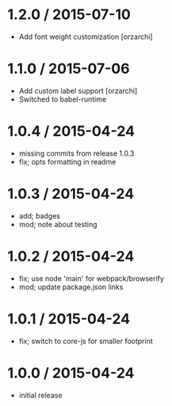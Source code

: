 
1.2.0 / 2015-07-10
==================

  * Add font weight customization [orzarchi]

1.1.0 / 2015-07-06
==================

  * Add custom label support [orzarchi]
  * Switched to babel-runtime

1.0.4 / 2015-04-24
==================

  * missing commits from release 1.0.3
  * fix; opts formatting in readme

1.0.3 / 2015-04-24
==================

  * add; badges
  * mod; note about testing

1.0.2 / 2015-04-24
==================

  * fix; use node 'main' for webpack/browserify
  * mod; update package.json links

1.0.1 / 2015-04-24
==================

  * fix; switch to core-js for smaller footprint

1.0.0 / 2015-04-24
==================

  * initial release
